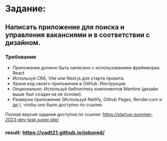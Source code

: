 # Задание: 

## Написать приложение для поиска и управления вакансиями и в соответствии с дизайном.

 ### Требования
 - Приложение должно быть написано с использованием фреймворка React
 - Используй CRA, Vite или Next.js для старта проекта.
 - Храни код своего приложения в GitHub. Инструкция.
 - Опционально: Используй библиотеку компонентов Mantine (дизайн выше был создан на ее основе).
 - Разверни приложение (Используй Netlify, Github Pages, Render.com и др.), чтобы оно было доступно по ссылке.
 
Полная версия задания доступна по ссылке: https://startup-summer-2023-dev-task.super.site/

### result: https://vadt21.github.io/jobored/
